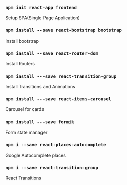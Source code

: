 ### `npm init react-app frontend`

Setup SPA(Single Page Application)

### `npm install --save react-bootstrap bootstrap`

Install bootstrap 

### `npm install --save react-router-dom`

Install Routers

### `npm install ---save react-transition-group`

Install Transitions and Animations

### `npm install ---save react-items-carousel`

Carousel for cards

### `npm install ---save formik`

Form state manager

### `npm i --save react-places-autocomplete`

Google Autocomplete places

### `npm i --save react-transition-group`

React Transitions
